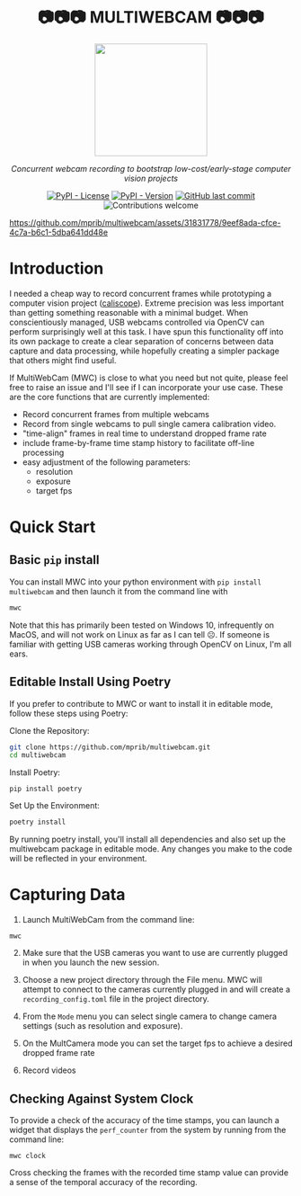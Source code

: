 


<div align="center">  

# 📷📷📷 MULTIWEBCAM 📷📷📷
  
  <img src = "https://github.com/mprib/multiwebcam/assets/31831778/73636fdb-c5a1-4f29-af7d-418a1072b0be" width = "200">

*Concurrent webcam recording to bootstrap low-cost/early-stage computer vision projects*

</div>

<div align="center">
  
[![PyPI - License](https://img.shields.io/pypi/l/multiwebcam?color=blue)](https://www.gnu.org/licenses/lgpl-3.0.en.html)
[![PyPI - Version](https://img.shields.io/pypi/v/multiwebcam?color=blue)](https://pypi.org/project/multiwebcam/)
[![GitHub last commit](https://img.shields.io/github/last-commit/mprib/multiwebcam.svg)](https://github.com/mprib/multiwebcam/commits)
![Contributions welcome](https://img.shields.io/badge/contributions-welcome-brightgreen.svg)

</div>


https://github.com/mprib/multiwebcam/assets/31831778/9eef8ada-cfce-4c7a-b6c1-5dba641dd48e


# Introduction

I needed a cheap way to record concurrent frames while prototyping a computer vision project ([caliscope](https://github.com/mprib/caliscope)). Extreme precision was less important than getting something reasonable with a minimal budget. When conscientiously managed, USB webcams controlled via OpenCV can perform surprisingly well at this task. I have spun this functionality off into its own package to create a clear separation of concerns between data capture and data processing, while hopefully creating a simpler package that others might find useful. 

If MultiWebCam (MWC) is close to what you need but not quite, please feel free to raise an issue and I'll see if I can incorporate your use case. These are the core functions that are currently implemented:

- Record concurrent frames from multiple webcams
- Record from single webcams to pull single camera calibration video.
- "time-align" frames in real time to understand dropped frame rate
- include frame-by-frame time stamp history to facilitate off-line processing
- easy adjustment of the following parameters:
  - resolution
  - exposure
  - target fps


# Quick Start
## Basic `pip` install

You can install MWC into your python environment with `pip install multiwebcam` and then launch it from the command line with

```bash
mwc
```

Note that this has primarily been  tested on Windows 10, infrequently on MacOS, and will not work on Linux as far as I can tell ☹️. If someone is familiar with getting USB cameras working through OpenCV on Linux, I'm all ears.



## Editable Install Using Poetry

If you prefer to contribute to MWC or want to install it in editable mode, follow these steps using Poetry:

Clone the Repository:

```bash
git clone https://github.com/mprib/multiwebcam.git
cd multiwebcam
```

Install Poetry:
```
pip install poetry
```

Set Up the Environment:

```bash
poetry install
```

By running poetry install, you'll install all dependencies and also set up the multiwebcam package in editable mode. Any changes you make to the code will be reflected in your environment.

# Capturing Data

1. Launch MultiWebCam from the command line:

```
mwc
```

2. Make sure that the USB cameras you want to use are currently plugged in when you launch the new session.

3. Choose a new project directory through the File menu. MWC will attempt to connect to the cameras currently plugged in and will create a `recording_config.toml` file in the project directory. 

4. From the `Mode` menu you can select single camera to change camera settings (such as resolution and exposure).
5. On the MultCamera mode you can set the target fps to achieve a desired dropped frame rate
6. Record videos

## Checking Against System Clock

To provide a check of the accuracy of the time stamps, you can launch a widget that displays the `perf_counter` from the system by running from the command line:

```
mwc clock
```

Cross checking the frames with the recorded time stamp value can provide a sense of the temporal accuracy of the recording. 
